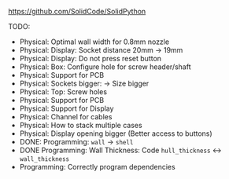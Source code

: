 https://github.com/SolidCode/SolidPython

TODO:
  * Physical: Optimal wall width for 0.8mm nozzle
  * Physical: Display: Socket distance 20mm -> 19mm
  * Physical: Display: Do not press reset button
  * Physical: Box: Configure hole for screw header/shaft
  * Physical: Support for PCB
  * Physical: Sockets bigger: -> Size bigger
  * Physical: Top: Screw holes
  * Physical: Support for PCB
  * Physical: Support for Display
  * Physical: Channel for cables
  * Physical: How to stack multiple cases
  * Physical: Display opening bigger (Better access to buttons)
  * DONE: Programming: `wall` -> `shell`
  * DONE Programming: Wall Thickness: Code `hull_thickness` <-> `wall_thickness`
  * Programming: Correctly program dependencies
